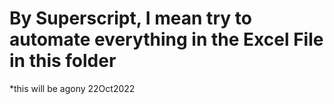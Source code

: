 # By Superscript, I mean try to automate everything in the Excel File in this folder
*this will be agony
22Oct2022
